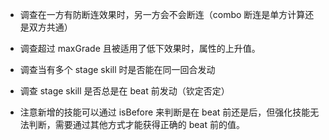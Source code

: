 - 调查在一方有防断连效果时，另一方会不会断连（combo 断连是单方计算还是双方共通）

- 调查超过 maxGrade 且被适用了低下效果时，属性的上升值。

- 调查当有多个 stage skill 时是否能在同一回合发动
- 调查 stage skill 是否总是在 beat 前发动（钦定否定）

- 注意新增的技能可以通过 isBefore 来判断是在 beat 前还是后，但强化技能无法判断，需要通过其他方式才能获得正确的 beat 前的值。
